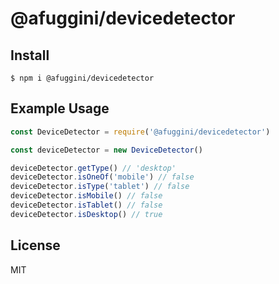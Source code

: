 # @afuggini/devicedetector

## Install

```
$ npm i @afuggini/devicedetector
```

## Example Usage

```javascript
const DeviceDetector = require('@afuggini/devicedetector')

const deviceDetector = new DeviceDetector()

deviceDetector.getType() // 'desktop'
deviceDetector.isOneOf('mobile') // false
deviceDetector.isType('tablet') // false
deviceDetector.isMobile() // false
deviceDetector.isTablet() // false
deviceDetector.isDesktop() // true
```

## License

MIT
